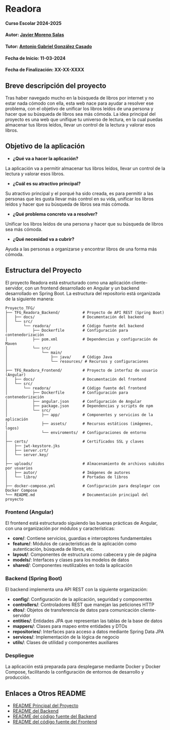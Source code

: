 # Readora

#### Curso Escolar 2024-2025
#### Autor: [Javier Moreno Salas](https://github.com/JavierMoren)
#### Tutor: [Antonio Gabriel González Casado](https://github.com/antonio-gabriel-gonzalez-casado)
#### Fecha de Inicio: 11-03-2024
#### Fecha de Finalización: XX-XX-XXXX

## Breve descripción del proyecto

Tras haber navegado mucho en la búsqueda de libros por internet y no estar nada cómodo con ella, esta web nace para ayudar a resolver ese problema, con el objetivo de unificar los libros leídos de una persona y hacer que su búsqueda de libros sea más cómoda.
La idea principal del proyecto es una web que unifique tu universo de lectura, en la cual puedas almacenar tus libros leídos, llevar un control de la lectura y valorar esos libros.

## Objetivo de la aplicación

- **¿Qué va a hacer la aplicación?**
  
La aplicación va a permitir almacenar tus libros leídos, llevar un control de la lectura y valorar esos libros.
- **¿Cuál es su atractivo principal?**

Su atractivo principal y el porqué ha sido creada, es para permitir a las personas que les gusta llevar más control en su vida, unificar los libros leídos y hacer que su búsqueda de libros sea más cómoda.
- **¿Qué problema concreto va a resolver?**
  
Unificar los libros leídos de una persona y hacer que su búsqueda de libros sea más cómoda.
- **¿Qué necesidad va a cubrir?**
  
Ayuda a las personas a organizarse y encontrar libros de una forma más cómoda.

## Estructura del Proyecto

El proyecto Readora está estructurado como una aplicación cliente-servidor, con un frontend desarrollado en Angular y un backend desarrollado en Spring Boot. La estructura del repositorio está organizada de la siguiente manera:

```
Proyecto_TFG/
├── TFG_Readora_Backend/          # Proyecto de API REST (Spring Boot)
│   ├── docs/                     # Documentación del backend
│   └── src/
│       └── readora/              # Código fuente del backend
│           ├── Dockerfile        # Configuración para contenedorización
│           ├── pom.xml           # Dependencias y configuración de Maven
│           └── src/
│               └── main/
│                   ├── java/     # Código Java
│                   └── resources/ # Recursos y configuraciones
│
├── TFG_Readora_Frontend/         # Proyecto de interfaz de usuario (Angular)
│   ├── docs/                     # Documentación del frontend
│   └── src/
│       └── readora/              # Código fuente del frontend
│           ├── Dockerfile        # Configuración para contenedorización
│           ├── angular.json      # Configuración de Angular
│           ├── package.json      # Dependencias y scripts de npm
│           └── src/
│               ├── app/          # Componentes y servicios de la aplicación
│               ├── assets/       # Recursos estáticos (imágenes, logos)
│               └── enviroments/  # Configuraciones de entorno
│
├── certs/                        # Certificados SSL y claves
│   ├── jwt-keystore.jks
│   ├── server.crt/
│   └── server.key/
│
├── uploads/                      # Almacenamiento de archivos subidos por usuarios
│   ├── autor/                    # Imágenes de autores
│   └── libro/                    # Portadas de libros
│
├── docker-compose.yml            # Configuración para desplegar con Docker Compose
└── README.md                     # Documentación principal del proyecto
```

### Frontend (Angular)
El frontend está estructurado siguiendo las buenas prácticas de Angular, con una organización por módulos y características:

- **core/**: Contiene servicios, guardias e interceptores fundamentales
- **feature/**: Módulos de características de la aplicación como autenticación, búsqueda de libros, etc.
- **layout/**: Componentes de estructura como cabecera y pie de página
- **models/**: Interfaces y clases para los modelos de datos
- **shared/**: Componentes reutilizables en toda la aplicación

### Backend (Spring Boot)
El backend implementa una API REST con la siguiente organización:

- **config/**: Configuración de la aplicación, seguridad y componentes
- **controllers/**: Controladores REST que manejan las peticiones HTTP
- **dtos/**: Objetos de transferencia de datos para comunicación cliente-servidor
- **entities/**: Entidades JPA que representan las tablas de la base de datos
- **mappers/**: Clases para mapeo entre entidades y DTOs
- **repositories/**: Interfaces para acceso a datos mediante Spring Data JPA
- **services/**: Implementación de la lógica de negocio
- **utils/**: Clases de utilidad y componentes auxiliares

### Despliegue
La aplicación está preparada para desplegarse mediante Docker y Docker Compose, facilitando la configuración de entornos de desarrollo y producción.

## Enlaces a Otros README

- [README Principal del Proyecto](https://github.com/JavierMoren/Proyecto_TFG/blob/main/README.md)
- [README del Backend](https://github.com/JavierMoren/TFG_Readora_Backend/blob/main/README.md)
- [README del código fuente del Backend](https://github.com/JavierMoren/TFG_Readora_Backend/blob/main/src/README.md)
- [README del código fuente del Frontend](https://github.com/JavierMoren/TFG_Readora_Frontend/blob/main/src/README.md)
